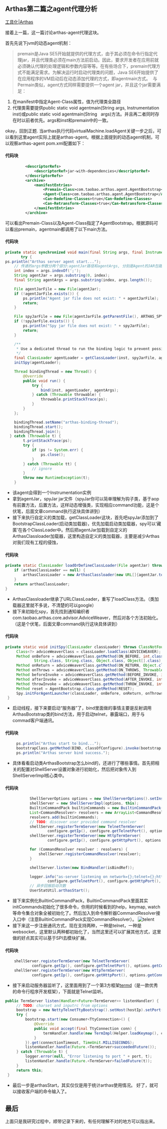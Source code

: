 ##  Arthas第二篇之agent代理分析

[工具化|Arthas](https://github.com/edagarli/JAVAZeroToOne/blob/4071edfb8436a442ea8fb44fa08dc33bda8d8aaf/docs/tools/arthas/arthas-second.md)

接着上一篇，这一篇讨论arthas-agent代理这块。

首先先说下jvm的动态agent机制：
> premain是Java SE5开始就提供的代理方式，由于其必须在命令行指定代理jar，并且代理类必须在main方法前启动。因此，要求开发者在应用前就必须确认代理的处理逻辑和参数内容等等。在有些场合下，premain代理方式不能满足需求。为解决运行时启动代理类的问题，Java SE6开始提供了在应用程序的VM启动后在动态添加代理的方式，即agentmain方式。 
 与Permain类似，agent方式同样需要提供一个agent jar，并且这个jar需要满足：
  1. 在manifest中指定Agent-Class属性，值为代理类全路径
  2. 代理类需要提供public static void agentmain(String args, Instrumentation inst)或public static void agentmain(String   args)方法。并且再二者同时存在时以前者优先。args和inst和premain中的一致。

okay，回到正题. 当arthas执行代码virtualMachine.loadAgent关键一步之后，可以看到这里agent实际上就是arthas-agent。根据上面提到的动态agent机制，可以观察arthas-agent  pom.xml配置如下：

#### 代码块
``` xml
         <descriptorRefs>
             <descriptorRef>jar-with-dependencies</descriptorRef>
         </descriptorRefs>
         <archive>
             <manifestEntries>
                 <Premain-Class>com.taobao.arthas.agent.AgentBootstrap</Premain-Class>
                 <Agent-Class>com.taobao.arthas.agent.AgentBootstrap</Agent-Class>
                 <Can-Redefine-Classes>true</Can-Redefine-Classes>
                 <Can-Retransform-Classes>true</Can-Retransform-Classes>
             </manifestEntries>
         </archive>
```
可以看出Premain-Class以及Agent-Class指定了AgentBootstrap。根据源码可以看出premain，agentmain都调用了以下main方法。
#### 代码块
``` java
private static synchronized void main(final String args, final Instrumentation inst) {
       try {
ps.println("Arthas server agent start...");
    // 传递的args参数分两个部分:agentJar路径和agentArgs, 分别是Agent的JAR包路径和期望传递到服务端的参数
    int index = args.indexOf(';');
    String agentJar = args.substring(0, index);
    final String agentArgs = args.substring(index, args.length());

    File agentJarFile = new File(agentJar);
    if (!agentJarFile.exists()) {
        ps.println("Agent jar file does not exist: " + agentJarFile);
        return;
    }

    File spyJarFile = new File(agentJarFile.getParentFile(), ARTHAS_SPY_JAR);
    if (!spyJarFile.exists()) {
        ps.println("Spy jar file does not exist: " + spyJarFile);
        return;
    }

    /**
     * Use a dedicated thread to run the binding logic to prevent possible memory leak. #195
     */
    final ClassLoader agentLoader = getClassLoader(inst, spyJarFile, agentJarFile);
    initSpy(agentLoader);

    Thread bindingThread = new Thread() {
        @Override
        public void run() {
            try {
                bind(inst, agentLoader, agentArgs);
            } catch (Throwable throwable) {
                throwable.printStackTrace(ps);
            }
        }
    };

    bindingThread.setName("arthas-binding-thread");
    bindingThread.start();
    bindingThread.join();
  } catch (Throwable t) {
        t.printStackTrace(ps);
        try {
            if (ps != System.err) {
                ps.close();
            }
        } catch (Throwable tt) {
            // ignore
        }
        throw new RuntimeException(t);
    }
```
- 该agent会得到一个Instrumentation实例
- 拿到agentJar，spyJar jar文件（spyJar你可以简单理解为钩子类，基于aop有前置方法，后置方法，这样动态增强类，实现相应command功能，这是个伏笔，后面文章command执行这块具体讲到）
- 接下来执行自定义的类加载，getClassLoader这块，首先吧spyJar添加到了BootstrapClassLoader(启动类加载器)，优先加载启动类加载器，spy可以‘藏匿’在各个ClassLoader中。然后把agentJar加载到自定义的ArthasClassloader加载器，这里构造自定义的类加载器，主要是减少Arthas对我们现有工程的侵蚀，
#### 代码块
``` java
private static ClassLoader loadOrDefineClassLoader(File agentJar) throws Throwable {
    if (arthasClassLoader == null) {
        arthasClassLoader = new ArthasClassloader(new URL[]{agentJar.toURI().toURL()});
    }
    return arthasClassLoader;
}
```
- ArthasClassloader继承了URLClassLoader，重写了loadClass方法。（类加载器这里就不多说，不清楚的可以google）
- 接下来初始化spy，首先找到通知编织者com.taobao.arthas.core.advisor.AdviceWeaver，然后对各个方法初始化。（这是个伏笔，后面文章command执行这块具体讲到）
#### 代码块
``` java
private static void initSpy(ClassLoader classLoader) throws ClassNotFoundException, NoSuchMethodException {
     Class<?> adviceWeaverClass = classLoader.loadClass(ADVICEWEAVER);
     Method onBefore = adviceWeaverClass.getMethod(ON_BEFORE, int.class, ClassLoader.class, String.class,
             String.class, String.class, Object.class, Object[].class);
     Method onReturn = adviceWeaverClass.getMethod(ON_RETURN, Object.class);
     Method onThrows = adviceWeaverClass.getMethod(ON_THROWS, Throwable.class);
     Method beforeInvoke = adviceWeaverClass.getMethod(BEFORE_INVOKE, int.class, String.class, String.class, String.class);
     Method afterInvoke = adviceWeaverClass.getMethod(AFTER_INVOKE, int.class, String.class, String.class, String.class);
     Method throwInvoke = adviceWeaverClass.getMethod(THROW_INVOKE, int.class, String.class, String.class, String.class);
     Method reset = AgentBootstrap.class.getMethod(RESET);
     Spy.initForAgentLauncher(classLoader, onBefore, onReturn, onThrows, beforeInvoke, afterInvoke, throwInvoke, reset);
 }
```
- 启动线程，接下来要启动“服务器”了，bind里面做的事情主要是反射调用ArthasBootstrap类的bind方法，用于启动telnet，暴露端口，用于与commad客户端通讯。
#### 代码块
``` java
     ps.println("Arthas start to bind...");
     bootstrapClass.getMethod(BIND, classOfConfigure).invoke(bootstrap, configure);
     ps.println("Arthas server bind success.");
```
- 具体看看启动类ArthasBootstrap怎么bind的，还进行了哪些事情。首先把相关的配置对ShellServer设置对象进行初始化，然后把对象传入到ShellServerImpl核心类中。
#### 代码块
``` java
           ShellServerOptions options = new ShellServerOptions().setInstrumentation(instrumentation).setPid(pid);
           shellServer = new ShellServerImpl(options, this);
           BuiltinCommandPack builtinCommands = new BuiltinCommandPack();
           List<CommandResolver> resolvers = new ArrayList<CommandResolver>();
           resolvers.add(builtinCommands);
           // TODO: discover user provided command resolver
           shellServer.registerTermServer(new TelnetTermServer(
                   configure.getIp(), configure.getTelnetPort(), options.getConnectionTimeout()));
           shellServer.registerTermServer(new HttpTermServer(
                   configure.getIp(), configure.getHttpPort(), options.getConnectionTimeout()));

           for (CommandResolver resolver : resolvers) {
               shellServer.registerCommandResolver(resolver);
           }

           shellServer.listen(new BindHandler(isBindRef));

           logger.info("as-server listening on network={};telnet={};http={};timeout={};", configure.getIp(),
                   configure.getTelnetPort(), configure.getHttpPort(), options.getConnectionTimeout());
           // 异步回报启动次数
           UserStatUtil.arthasStart();
```
- 接下来实例化BuiltinCommandPack，BuiltinCommandPack里面其实initCommands初始化了很多命令，你用的时候看到的help，keymap, watch等命令集合对象全被初始化了。然后加入到命令解析器CommandResolver接入口中（注意BuiltinCommandPack实现CommandResolver）。
![telent](../../../imgs/commands.png)
- 接下来这一步注册通讯方式，现在支持两种，一种是telnet，一种是websocket，这里默认两种都初始化了，当然这里还可以扩展其他方式，这里做的好点其实可以基于SPI去模块扩展。
#### 代码块
``` java
    shellServer.registerTermServer(new TelnetTermServer(
            configure.getIp(), configure.getTelnetPort(), options.getConnectionTimeout()));
    shellServer.registerTermServer(new HttpTermServer(
            configure.getIp(), configure.getHttpPort(), options.getConnectionTimeout()));
```
- 接下来启动服务器监听了，这里面用到了一个第3方框架[termd][1]（是一款优秀的命令行程序开发框架），下面就是Telnet监听。
``` java
public TermServer listen(Handler<Future<TermServer>> listenHandler) {
     // TODO: charset and inputrc from options
     bootstrap = new NettyTelnetTtyBootstrap().setHost(hostIp).setPort(port);
     try {
         bootstrap.start(new Consumer<TtyConnection>() {
             @Override
             public void accept(final TtyConnection conn) {
                 termHandler.handle(new TermImpl(Helper.loadKeymap(), conn));
             }
         }).get(connectionTimeout, TimeUnit.MILLISECONDS);
         listenHandler.handle(Future.<TermServer>succeededFuture());
     } catch (Throwable t) {
         logger.error(null, "Error listening to port " + port, t);
         listenHandler.handle(Future.<TermServer>failedFuture(t));
     }
     return this;
 }
```
- 最后一步是arthasStart，其实仅仅是用于统计arthas使用情况。 好了，就可以接收客户端的命令输入了。

## 最后

   上面只是我研究过程中，顺带记录下来的，有任何理解不对的地方可以指出来。


[1]: https://github.com/termd/termd
